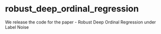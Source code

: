 # robust_deep_ordinal_regression
We release the code for the paper - Robust Deep Ordinal Regression under Label Noise  
